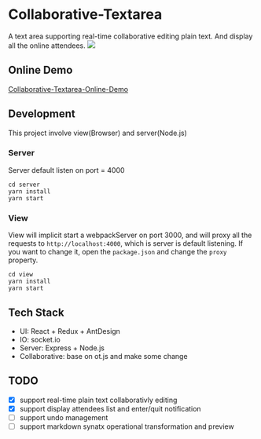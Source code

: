 # Collaborative-Textarea
A text area supporting real-time collaborative editing plain text. And display all the online attendees.
![](https://garinzhang-blog.oss-cn-beijing.aliyuncs.com/2021-01-14-140733.png)
## Online Demo
[Collaborative-Textarea-Online-Demo](http://garinzhang.com/collaborative-textarea/)
## Development
This project involve view(Browser) and server(Node.js)
### Server
Server default listen on port = 4000
```
cd server
yarn install
yarn start
```
### View
View will implicit start a webpackServer on port 3000, and will proxy all the requests to `http://localhost:4000`, which is server is default listening.
If you want to change it, open the `package.json` and change the `proxy` property.
```
cd view
yarn install
yarn start
```
## Tech Stack
- UI: React + Redux + AntDesign
- IO: socket.io
- Server: Express + Node.js
- Collaborative: base on ot.js and make some change

## TODO
- [x] support real-time plain text collaborativly editing
- [x] support display attendees list and enter/quit notification
- [ ] support undo management
- [ ] support markdown synatx operational transformation and preview
